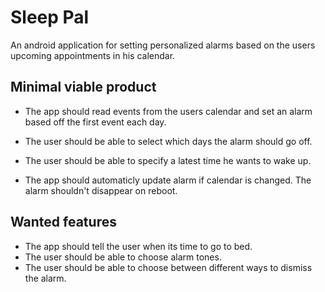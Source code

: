 # Sleep Pal

An android application for setting personalized alarms based on the users 
upcoming appointments in his calendar.
  
## Minimal viable product
- The app should read events from the users calendar and set an alarm based off
the first event each day. 

- The user should be able to select which days the alarm should go off. 

- The user should be able to specify a latest time he wants
to wake up. 

- The app should automaticly update alarm if calendar is changed. The
alarm shouldn't disappear on reboot.

## Wanted features
- The app should tell the user when its time to go to bed.
- The user should be able to choose alarm tones.
- The user should be able to choose  between different ways to dismiss the alarm.